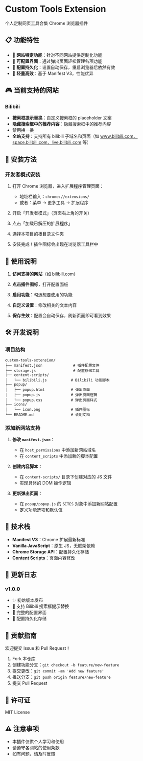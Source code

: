 # Custom Tools Extension

个人定制网页工具合集 Chrome 浏览器插件

## 📋 功能特性

- 🎯 **网站特定功能**：针对不同网站提供定制化功能
- 🔧 **可配置界面**：通过弹出页面轻松管理各项功能
- 💾 **配置持久化**：设置自动保存，重启浏览器后依然有效
- 🚀 **轻量高效**：基于 Manifest V3，性能优异

## 🎮 当前支持的网站

### Bilibili
- **搜索框提示替换**：自定义搜索框的 placeholder 文案
- **隐藏搜索框中的推荐内容**：隐藏搜索框中的推荐内容
- 禁用换一换
- **全站支持**：支持所有 bilibili 子域名和页面（如 www.bilibili.com、space.bilibili.com、live.bilibili.com 等）

## 🚀 安装方法

### 开发者模式安装

1. 打开 Chrome 浏览器，进入扩展程序管理页面：
   - 地址栏输入：`chrome://extensions/`
   - 或者：菜单 → 更多工具 → 扩展程序

2. 开启「开发者模式」（页面右上角的开关）

3. 点击「加载已解压的扩展程序」

4. 选择本项目的根目录文件夹

5. 安装完成！插件图标会出现在浏览器工具栏中

## 📖 使用说明

1. **访问支持的网站**（如 bilibili.com）

2. **点击插件图标**，打开配置面板

3. **启用功能**：勾选想要使用的功能

4. **自定义设置**：修改相关的文本内容

5. **保存生效**：配置会自动保存，刷新页面即可看到效果

## 🛠 开发说明

### 项目结构

```
custom-tools-extension/
├── manifest.json              # 插件配置文件
├── storage.js                 # 配置存储工具
├── content-scripts/
│   └── bilibili.js           # Bilibili 功能脚本
├── popup/
│   ├── popup.html            # 弹出页面
│   ├── popup.js              # 弹出页面逻辑
│   └── popup.css             # 弹出页面样式
├── icons/
│   └── icon.png              # 插件图标
└── README.md                 # 说明文档
```

### 添加新网站支持

1. **修改 `manifest.json`**：
   - 在 `host_permissions` 中添加新网站域名
   - 在 `content_scripts` 中添加新的脚本配置

2. **创建内容脚本**：
   - 在 `content-scripts/` 目录下创建对应的 JS 文件
   - 实现具体的 DOM 操作逻辑

3. **更新弹出页面**：
   - 在 `popup/popup.js` 的 `SITES` 对象中添加新网站配置
   - 定义功能选项和默认值

## 🔧 技术栈

- **Manifest V3**：Chrome 扩展最新标准
- **Vanilla JavaScript**：原生 JS，无框架依赖
- **Chrome Storage API**：配置持久化存储
- **Content Scripts**：页面内容修改

## 📝 更新日志

### v1.0.0
- ✨ 初始版本发布
- 🎯 支持 Bilibili 搜索框提示替换
- 🔧 完整的配置界面
- 💾 配置持久化存储

## 🤝 贡献指南

欢迎提交 Issue 和 Pull Request！

1. Fork 本仓库
2. 创建功能分支：`git checkout -b feature/new-feature`
3. 提交更改：`git commit -am 'Add new feature'`
4. 推送分支：`git push origin feature/new-feature`
5. 提交 Pull Request

## 📄 许可证

MIT License

## ⚠️ 注意事项

- 本插件仅供个人学习和使用
- 请遵守各网站的使用条款
- 如有问题，请及时反馈